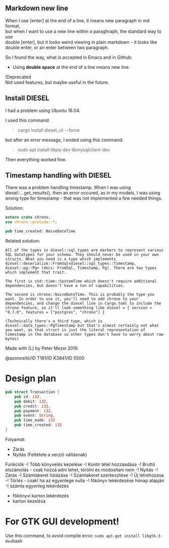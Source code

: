 ## Markdown new line

When I use [enter] at the end of a line, it means new paragraph in md format,  
but when I want to use a new line within a paraghraph, the standard way to use  
double [enter], but it looks weird viewing in plain markdown - it looks like  
double enter, or an enter between two paragraph.

So I found the way, what is accepted in Emacs and in Github:  
- Using **double space** at the end of a line means new line.

!Deprecated  
Not used features, but maybe useful in the future.

## Install DIESEL

I had a problem using Ubuntu 18.04.

I used this command:

> cargo install diesel_cli --force

but after an error message, I ended using this command:

> sudo apt install libpq-dev libmysqlclient-dev

Then everything worked fine.

## Timestamp handling with DIESEL

There was a problem handling timestamp. When I was using diesel::...get_results(), then an error occured, as in my models, I was using wrong type for timestamp - that was not implemented a few needed things.

Solution:

```rust
extern crate chrono;
use chrono::prelude::*;

pub time_created: NaiveDateTime


```

Related solution:

```
All of the types in diesel::sql_types are markers to represent various SQL datatypes for your schema. They should never be used in your own structs. What you need is a type which implements diesel::deserialize::FromSql<diesel::sql_types::Timestamp, diesel::pg::Pg> (docs: FromSql, Timestamp, Pg). There are two types which implement that trait.

The first is std::time::SystemTime which doesn't require additional dependencies, but doesn't have a ton of capabilities.

The second is chrono::NaiveDateTime. This is probably the type you want. In order to use it, you'll need to add chrono to your dependencies, and change the diesel line in Cargo.toml to include the chrono feature, so it'll look something like diesel = { version = "0.7.0", features = ["postgres", "chrono"] }

(Technically there's a third type, which is diesel::data_types::PgTimestamp but that's almost certainly not what you want, as that struct is just the literal representation of timestamp in the database so other types don't have to worry about raw bytes)

```

Made with (L) by Peter Mezei 2019.

@azonosító/ID  T161/ID    K3841/ID   5500

# Design plan

```rust
pub struct Transaction {
    pub id: i32,
    pub debit: i32,
    pub credit: i32,
    pub payment: i32,
    pub event: String,
    pub time_made: i32
    pub time_created: i32
}
```

Folyamat:
- Zárás
- Nyitás (Feltétele a verzió váltásnak)

Funkciók
-! Több könyvelés kezelése
-! Kontír tétel hozzáadása
-! Bruttó elszámolás - csak hozzá adni lehet, törölni és módosítani nem
-! Nyitás
-! Zárás
-! Számlakeret listázása
-! Számlakeret szerkesztése
  -! Új létrehozása
  -! Törlés - csak! ha az egyenlege nulla
-! főkönyv lekérdezése hónap alapján
-! számla egyenleg lekérdezés
- főkönyvi karton lekérdezés
- karton kezelésa

# For GTK GUI development!

Use this command, to avoid compile error:
```sudo apt-get install libgtk-3-dev```bash
